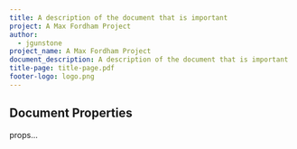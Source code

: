 ```yaml
---
title: A description of the document that is important
project: A Max Fordham Project
author:
  - jgunstone
project_name: A Max Fordham Project
document_description: A description of the document that is important
title-page: title-page.pdf
footer-logo: logo.png
---
```


## Document Properties

props...
